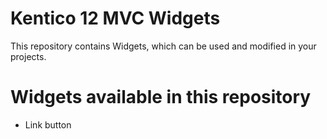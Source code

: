 # Kentico 12 MVC Widgets

This repository contains Widgets, which can be used and modified in your projects.

# Widgets available in this repository

- Link button

 
